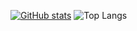 [![GitHub stats](https://github-readme-stats.vercel.app/api?username=ikhvorost)](https://github.com/anuraghazra/github-readme-stats)
![Top Langs](https://github-readme-stats.vercel.app/api/top-langs/?username=ikhvorost&layout=compact)

<!--
**ikhvorost/ikhvorost** is a ✨ _special_ ✨ repository because its `README.md` (this file) appears on your GitHub profile.

Here are some ideas to get you started:

- 🔭 I’m currently working on ...
- 🌱 I’m currently learning ...
- 👯 I’m looking to collaborate on ...
- 🤔 I’m looking for help with ...
- 💬 Ask me about ...
- 📫 How to reach me: ...
- 😄 Pronouns: ...
- ⚡ Fun fact: ...
-->
